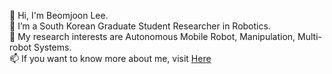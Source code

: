 👋 Hi, I'm Beomjoon Lee.  
🌱 I’m a South Korean Graduate Student Researcher in Robotics.  
👀 My research interests are Autonomous Mobile Robot, Manipulation, Multi-robot Systems.  
📫 If you want to know more about me, visit [Here](linktr.ee/jason_lbj)  

